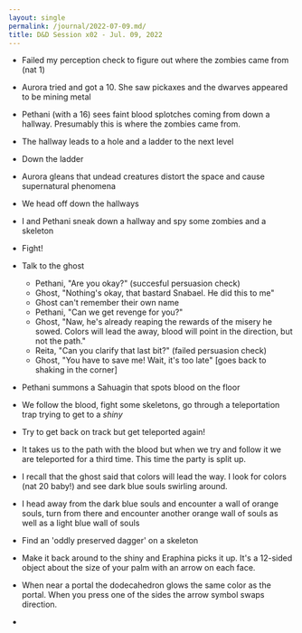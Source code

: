 ```yaml
---
layout: single
permalink: /journal/2022-07-09.md/
title: D&D Session x02 - Jul. 09, 2022
---
```


- Failed my perception check to figure out where the zombies came from (nat 1)
- Aurora tried and got a 10. She saw pickaxes and the dwarves appeared to be mining metal
- Pethani (with a 16) sees faint blood splotches coming from down a hallway. Presumably this is where the zombies came from.
- The hallway leads to a hole and a ladder to the next level
- Down the ladder

- Aurora gleans that undead creatures distort the space and cause supernatural phenomena
- We head off down the hallways
- I and Pethani sneak down a hallway and spy some zombies and a skeleton
- Fight!

- Talk to the ghost
    - Pethani, "Are you okay?" (succesful persuasion check)
    - Ghost, "Nothing's okay, that bastard Snabael. He did this to me"
    - Ghost can't remember their own name
    - Pethani, "Can we get revenge for you?"
    - Ghost, "Naw, he's already reaping the rewards of the misery he sowed. Colors will lead the away, blood will point in the direction, but not the path."
    - Reita, "Can you clarify that last bit?" (failed persuasion check)
    - Ghost, "You have to save me! Wait, it's too late" [goes back to shaking in the corner]

- Pethani summons a Sahuagin that spots blood on the floor
- We follow the blood, fight some skeletons, go through a teleportation trap trying to get to a *shiny*
- Try to get back on track but get teleported again!
- It takes us to the path with the blood but when we try and follow it we are teleported for a third time. This time the party is split up.
- I recall that the ghost said that colors will lead the way. I look for colors (nat 20 baby!) and see dark blue souls swirling around.
- I head away from the dark blue souls and encounter a wall of orange souls, turn from there and encounter another orange wall of souls as well as a light blue wall of souls
- Find an 'oddly preserved dagger' on a skeleton
- Make it back around to the shiny and Eraphina picks it up. It's a 12-sided object about the size of your palm with an arrow on each face.
- When near a portal the dodecahedron glows the same color as the portal. When you press one of the sides the arrow symbol swaps direction.
- 